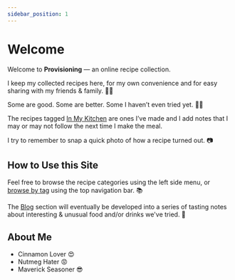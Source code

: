 ```yaml
---
sidebar_position: 1
---
```


# Welcome

Welcome to **Provisioning** — an online recipe collection. 

I keep my collected recipes here, for my own convenience and for easy sharing with my friends & family. 🍛🥘

Some are good. Some are better. Some I haven’t even tried yet. 🤷‍♀️

The recipes tagged [In My Kitchen](tags/in-my-kitchen) are ones I’ve made and I add notes that I may or may not follow the next time I make the meal.

I try to remember to snap a quick photo of how a recipe turned out. 📷

## How to Use this Site

Feel free to browse the recipe categories using the left side menu, or [browse by tag](/docs/tags) using the top navigation bar. 📚

The [Blog](/blog/) section will eventually be developed into a series of tasting notes about interesting & unusual food and/or drinks we've tried. 🧃

## About Me

* Cinnamon Lover 😍  
* Nutmeg Hater 😡  
* Maverick Seasoner 😎